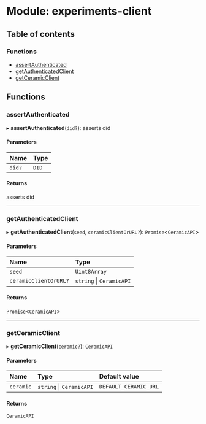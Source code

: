 # Module: experiments-client

## Table of contents

### Functions

- [assertAuthenticated](experiments_client.md#assertauthenticated)
- [getAuthenticatedClient](experiments_client.md#getauthenticatedclient)
- [getCeramicClient](experiments_client.md#getceramicclient)

## Functions

### assertAuthenticated

▸ **assertAuthenticated**(`did?`): asserts did

#### Parameters

| Name | Type |
| :------ | :------ |
| `did?` | `DID` |

#### Returns

asserts did

___

### getAuthenticatedClient

▸ **getAuthenticatedClient**(`seed`, `ceramicClientOrURL?`): `Promise`\<`CeramicAPI`\>

#### Parameters

| Name | Type |
| :------ | :------ |
| `seed` | `Uint8Array` |
| `ceramicClientOrURL?` | `string` \| `CeramicAPI` |

#### Returns

`Promise`\<`CeramicAPI`\>

___

### getCeramicClient

▸ **getCeramicClient**(`ceramic?`): `CeramicAPI`

#### Parameters

| Name | Type | Default value |
| :------ | :------ | :------ |
| `ceramic` | `string` \| `CeramicAPI` | `DEFAULT_CERAMIC_URL` |

#### Returns

`CeramicAPI`
